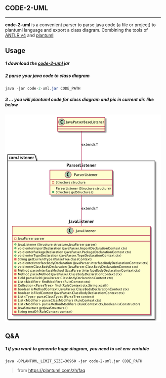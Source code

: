 ## CODE-2-UML
---

**code-2-uml** is a convenient parser to parse java code (a file or project) to plantuml language and export a class 
diagram. Combining the tools of [ANTLR v4](https://github.com/antlr/antlr4) and [plantuml](https://plantuml.com/)

## Usage

##### 1 download the **[code-2-uml](https://github.com/Aceysx/code-2-uml/blob/master/lib/)** jar 
##### 2 parse your java code to class diagram 
```java
java -jar code-2-uml.jar CODE_PATH
```
##### 3 ... you will plantuml code for class diagram and pic in current dir. like below
![example](./example/example_text.png)
## Q&A

##### 1 if you want to generate huge diagram, you need to set env variable
```
java -DPLANTUML_LIMIT_SIZE=30960 -jar code-2-uml.jar CODE_PATH 
```
> from https://plantuml.com/zh/faq